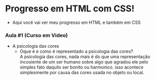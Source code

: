 <h1> Progresso em HTML com CSS! </h1>

  * Aqui você vai ver meu progresso em HTML e também em CSS


### Aula #1 (Curso em Video)
 * A psicologia das cores
   * Oque é e como é representado a psicologia das cores?<br>
     A psicologia das cores, nada mais é do que uma representação incosiente de um ser humano sobre algo que agradou ele pelo simples fato daquilo ser bonito ou harmonico. isso acontece simplesmente por causa das cores usada no objeto ou local. 
